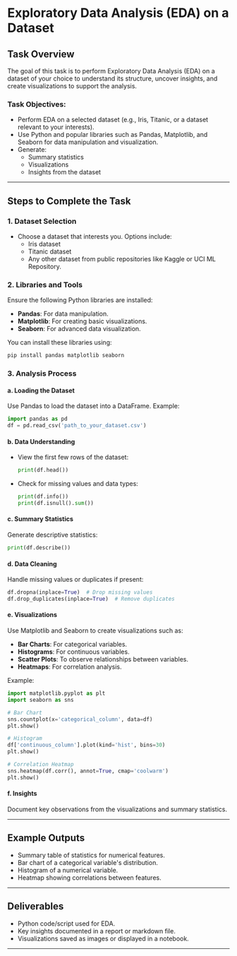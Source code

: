 # Exploratory Data Analysis (EDA) on a Dataset

## Task Overview
The goal of this task is to perform Exploratory Data Analysis (EDA) on a dataset of your choice to understand its structure, uncover insights, and create visualizations to support the analysis. 

### Task Objectives:
- Perform EDA on a selected dataset (e.g., Iris, Titanic, or a dataset relevant to your interests).
- Use Python and popular libraries such as Pandas, Matplotlib, and Seaborn for data manipulation and visualization.
- Generate:
  - Summary statistics
  - Visualizations
  - Insights from the dataset

---

## Steps to Complete the Task

### 1. Dataset Selection
- Choose a dataset that interests you. Options include:
  - Iris dataset
  - Titanic dataset
  - Any other dataset from public repositories like Kaggle or UCI ML Repository.

### 2. Libraries and Tools
Ensure the following Python libraries are installed:
- **Pandas**: For data manipulation.
- **Matplotlib**: For creating basic visualizations.
- **Seaborn**: For advanced data visualization.

You can install these libraries using:
```bash
pip install pandas matplotlib seaborn
```

### 3. Analysis Process
#### a. **Loading the Dataset**
Use Pandas to load the dataset into a DataFrame. Example:
```python
import pandas as pd
df = pd.read_csv('path_to_your_dataset.csv')
```

#### b. **Data Understanding**
- View the first few rows of the dataset:
  ```python
  print(df.head())
  ```
- Check for missing values and data types:
  ```python
  print(df.info())
  print(df.isnull().sum())
  ```

#### c. **Summary Statistics**
Generate descriptive statistics:
```python
print(df.describe())
```

#### d. **Data Cleaning**
Handle missing values or duplicates if present:
```python
df.dropna(inplace=True)  # Drop missing values
df.drop_duplicates(inplace=True)  # Remove duplicates
```

#### e. **Visualizations**
Use Matplotlib and Seaborn to create visualizations such as:
- **Bar Charts**: For categorical variables.
- **Histograms**: For continuous variables.
- **Scatter Plots**: To observe relationships between variables.
- **Heatmaps**: For correlation analysis.

Example:
```python
import matplotlib.pyplot as plt
import seaborn as sns

# Bar Chart
sns.countplot(x='categorical_column', data=df)
plt.show()

# Histogram
df['continuous_column'].plot(kind='hist', bins=30)
plt.show()

# Correlation Heatmap
sns.heatmap(df.corr(), annot=True, cmap='coolwarm')
plt.show()
```

#### f. **Insights**
Document key observations from the visualizations and summary statistics.

---

## Example Outputs
- Summary table of statistics for numerical features.
- Bar chart of a categorical variable's distribution.
- Histogram of a numerical variable.
- Heatmap showing correlations between features.

---

## Deliverables
- Python code/script used for EDA.
- Key insights documented in a report or markdown file.
- Visualizations saved as images or displayed in a notebook.

---
